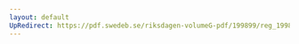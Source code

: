 ```yaml
---
layout: default
UpRedirect: https://pdf.swedeb.se/riksdagen-volumeG-pdf/199899/reg_199899/reg_199899_0240.pdf
---
```

